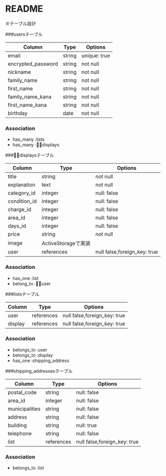 # README

＃テーブル設計

###usersテーブル 

| Column              | Type       | Options            |
| ------------------- | ---------- | ------------------ |
| email               | string     | unique: true       | ←重複したemailは保存できないようにするため
| encrypted_password  | string     | not null           |
| nickname            | string     | not null           |
| family_name         | string     | not null           |
| first_name          | string     | not null           |
| family_name_kana    | string     | not null           |
| first_name_kana     | string     | not null           |
| birthday            | date       | not null           |


### Association

- has_many :lists
- has_many :displays


###displaysテーブル

| Column       | Type               | Options            |
| -------------| ------------------ | ------------------ |
| title        | string             | not null           |
| explanation  | text               | not null           |
| category_id  | integer            | null: false        |
| condition_id | integer            | null: false        |  
| charge_id    | integer            | null: false        |
| area_id      | integer            | null: false        |
| days_id      | integer            | null: false        |
| price        | string             | not null           |
| image        | ActiveStorageで実装 |                    |
| user         | references         | null false,foreign_key: true |

### Association

- has_one :list
- belong_to :user
<!-- １対多数 -->

###listsテーブル

| Column        | Type        | Options    |
|-------------- | ------------| ---------- |
| user          | references  | null false,foreign_key: true |
| display       | references  | null false,foreign_key: true |

### Association

- belongs_to :user
- belongs_to :display
- has_one    :shipping_address

<!-- 一対一 -->

###shipping_addressesテーブル

| Column           | Type        | Options       |
|----------------- | ----------- | ------------- |
| postal_code      | string      | null: false   |←ActiveHashを用いての実装
| area_id          | integer     | null: false   |
| municipalities   | string      | null: false   |
| address          | string      | null: false   |
| building         | string      | null: true    |
| telephone        | string      | null: false   |
| list             | references  | null false,foreign_key: true |

### Association

- belongs_to :list
<!-- 一対一 -->


<!-- ###commentsテーブル

| Column    | Type        | Options    |
|---------- | ------------| ---------- |
| text      | text        | not null   |
| user      | references  |            |
| display   | references  |            |

### Association

- belongs_to :user
- belongs_to :display
一対一 -->